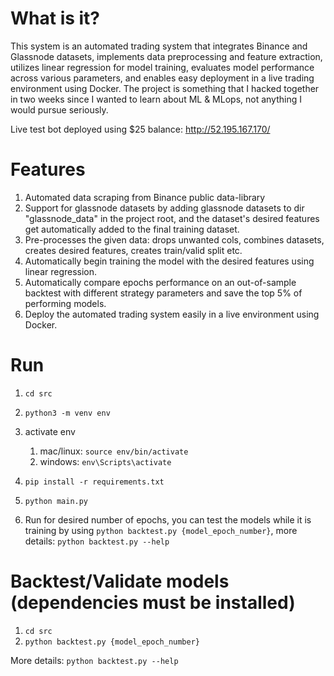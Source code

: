 # What is it?
This system is an automated trading system that integrates Binance and Glassnode datasets, implements data preprocessing and feature extraction, utilizes linear regression for model training, evaluates model performance across various parameters, and enables easy deployment in a live trading environment using Docker. The project is something that I hacked together in two weeks since I wanted to learn about ML & MLops, not anything I would pursue seriously.

Live test bot deployed using $25 balance: http://52.195.167.170/

# Features
1. Automated data scraping from Binance public data-library
2. Support for glassnode datasets by adding glassnode datasets to dir "glassnode_data" in the project root, and the dataset's desired features get automatically added to the final training dataset.
3. Pre-processes the given data: drops unwanted cols, combines datasets, creates desired features, creates train/valid split etc.
4. Automatically begin training the model with the desired features using linear regression.
5. Automatically compare epochs performance on an out-of-sample backtest with different strategy parameters and save the top 5% of performing models.
6. Deploy the automated trading system easily in a live environment using Docker.

# Run

1. `cd src`
2. `python3 -m venv env`
3. activate env
    1. mac/linux: `source env/bin/activate`
    2. windows: `env\Scripts\activate`
      
4. `pip install -r requirements.txt`
5. `python main.py`
6. Run for desired number of epochs, you can test the models while it is training by using `python backtest.py {model_epoch_number}`, more details: `python backtest.py --help`

# Backtest/Validate models (dependencies must be installed)

1. `cd src`
2. `python backtest.py {model_epoch_number}`

More details: `python backtest.py --help`

